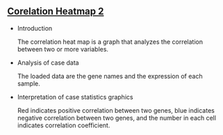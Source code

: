 ## [Corelation Heatmap 2](/basic/cor-heatmap2)

- Introduction

  The correlation heat map is a graph that analyzes the correlation between two or more variables.

- Analysis of case data

  The loaded data are  the gene names and the expression of each sample.

- Interpretation of case statistics graphics

   Red indicates positive correlation between two genes, blue indicates negative correlation between two genes, and the number in each cell indicates correlation coefficient.


